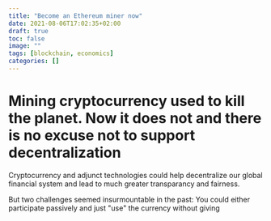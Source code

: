 ```yaml
---
title: "Become an Ethereum miner now"
date: 2021-08-06T17:02:35+02:00
draft: true
toc: false
image: ""
tags: [blockchain, economics]
categories: []
---
```


# Mining cryptocurrency used to kill the planet. Now it does not and there is no excuse not to support decentralization
<!--more-->
Cryptocurrency and adjunct technologies could help decentralize our global financial system and lead to much greater transparancy and fairness.

But two challenges seemed insurmountable in the past: You could either participate passively and just "use" the currency without giving
